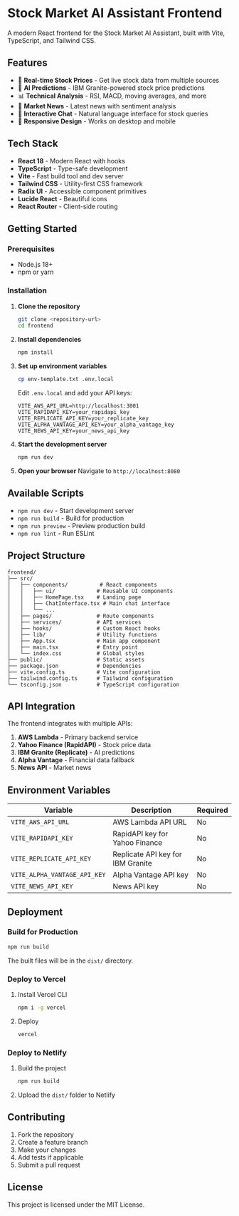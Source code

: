 # Stock Market AI Assistant Frontend

A modern React frontend for the Stock Market AI Assistant, built with Vite, TypeScript, and Tailwind CSS.

## Features

- 🚀 **Real-time Stock Prices** - Get live stock data from multiple sources
- 🤖 **AI Predictions** - IBM Granite-powered stock price predictions
- 📊 **Technical Analysis** - RSI, MACD, moving averages, and more
- 📰 **Market News** - Latest news with sentiment analysis
- 💬 **Interactive Chat** - Natural language interface for stock queries
- 📱 **Responsive Design** - Works on desktop and mobile

## Tech Stack

- **React 18** - Modern React with hooks
- **TypeScript** - Type-safe development
- **Vite** - Fast build tool and dev server
- **Tailwind CSS** - Utility-first CSS framework
- **Radix UI** - Accessible component primitives
- **Lucide React** - Beautiful icons
- **React Router** - Client-side routing

## Getting Started

### Prerequisites

- Node.js 18+ 
- npm or yarn

### Installation

1. **Clone the repository**
   ```bash
   git clone <repository-url>
   cd frontend
   ```

2. **Install dependencies**
   ```bash
   npm install
   ```

3. **Set up environment variables**
   ```bash
   cp env-template.txt .env.local
   ```
   
   Edit `.env.local` and add your API keys:
   ```
   VITE_AWS_API_URL=http://localhost:3001
   VITE_RAPIDAPI_KEY=your_rapidapi_key
   VITE_REPLICATE_API_KEY=your_replicate_key
   VITE_ALPHA_VANTAGE_API_KEY=your_alpha_vantage_key
   VITE_NEWS_API_KEY=your_news_api_key
   ```

4. **Start the development server**
   ```bash
   npm run dev
   ```

5. **Open your browser**
   Navigate to `http://localhost:8080`

## Available Scripts

- `npm run dev` - Start development server
- `npm run build` - Build for production
- `npm run preview` - Preview production build
- `npm run lint` - Run ESLint

## Project Structure

```
frontend/
├── src/
│   ├── components/          # React components
│   │   ├── ui/             # Reusable UI components
│   │   ├── HomePage.tsx    # Landing page
│   │   ├── ChatInterface.tsx # Main chat interface
│   │   └── ...
│   ├── pages/              # Route components
│   ├── services/           # API services
│   ├── hooks/              # Custom React hooks
│   ├── lib/                # Utility functions
│   ├── App.tsx             # Main app component
│   ├── main.tsx            # Entry point
│   └── index.css           # Global styles
├── public/                 # Static assets
├── package.json            # Dependencies
├── vite.config.ts          # Vite configuration
├── tailwind.config.ts      # Tailwind configuration
└── tsconfig.json           # TypeScript configuration
```

## API Integration

The frontend integrates with multiple APIs:

1. **AWS Lambda** - Primary backend service
2. **Yahoo Finance (RapidAPI)** - Stock price data
3. **IBM Granite (Replicate)** - AI predictions
4. **Alpha Vantage** - Financial data fallback
5. **News API** - Market news

## Environment Variables

| Variable | Description | Required |
|----------|-------------|----------|
| `VITE_AWS_API_URL` | AWS Lambda API URL | No |
| `VITE_RAPIDAPI_KEY` | RapidAPI key for Yahoo Finance | No |
| `VITE_REPLICATE_API_KEY` | Replicate API key for IBM Granite | No |
| `VITE_ALPHA_VANTAGE_API_KEY` | Alpha Vantage API key | No |
| `VITE_NEWS_API_KEY` | News API key | No |

## Deployment

### Build for Production

```bash
npm run build
```

The built files will be in the `dist/` directory.

### Deploy to Vercel

1. Install Vercel CLI
   ```bash
   npm i -g vercel
   ```

2. Deploy
   ```bash
   vercel
   ```

### Deploy to Netlify

1. Build the project
   ```bash
   npm run build
   ```

2. Upload the `dist/` folder to Netlify

## Contributing

1. Fork the repository
2. Create a feature branch
3. Make your changes
4. Add tests if applicable
5. Submit a pull request

## License

This project is licensed under the MIT License.